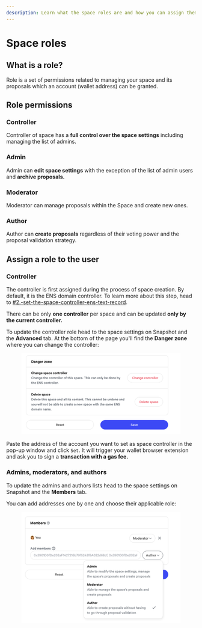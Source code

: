 ```yaml
---
description: Learn what the space roles are and how you can assign them to users.
---
```


# Space roles

## What is a role?

Role is a set of permissions related to managing your space and its proposals which an account (wallet address) can be granted.

## Role permissions

### Controller

Controller of space has a **full control over the space settings** including managing the list of admins.

### Admin

Admin can **edit space settings** with the exception of the list of admin users and **archive proposals.**

### Moderator

Moderator can manage proposals within the Space and create new ones.

### Author

Author can **create proposals** regardless of their voting power and the proposal validation strategy.

## Assign a role to the user

### Controller

The controller is first assigned during the process of space creation. By default, it is the ENS domain controller. To learn more about this step, head to [#2.-set-the-space-controller-ens-text-record](create/#2.-set-the-space-controller-ens-text-record "mention").

There can be only **one controller** per space and can be updated **only by the current controller.**

To update the controller role head to the space settings on Snapshot and the **Advanced** tab. At the bottom of the page you'll find the **Danger zone** where you can change the controller:

<figure><img src="../../.gitbook/assets/image (1).png" alt=""><figcaption></figcaption></figure>

Paste the address of the account you want to set as space controller in the pop-up window and click `Set`. It will trigger your wallet browser extension and ask you to sign a **transaction with a gas fee.**&#x20;

### **Admins, moderators, and authors**

To update the admins and authors lists head to the space settings on Snapshot and the **Members** tab.

You can add addresses one by one and choose their applicable role:

<figure><img src="../../.gitbook/assets/image.png" alt=""><figcaption></figcaption></figure>

